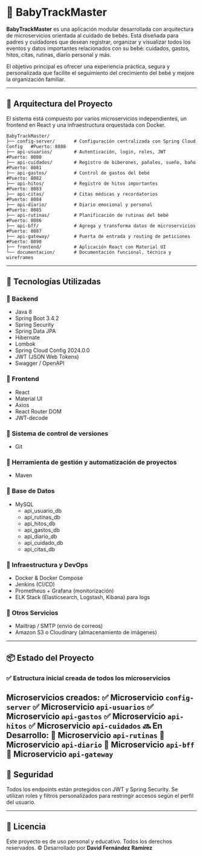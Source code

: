 # 👶 BabyTrackMaster

**BabyTrackMaster** es una aplicación modular desarrollada con arquitectura de microservicios orientada al cuidado de bebés. Está diseñada para padres y cuidadores que desean registrar, organizar y visualizar todos los eventos y datos importantes relacionados con su bebé: cuidados, gastos, hitos, citas, rutinas, diario personal y más.

El objetivo principal es ofrecer una experiencia práctica, segura y personalizada que facilite el seguimiento del crecimiento del bebé y mejore la organización familiar.

---

## 🧱 Arquitectura del Proyecto

El sistema está compuesto por varios microservicios independientes, un frontend en React y una infraestructura orquestada con Docker.

```
BabyTrackMaster/
├── config-server/       # Configuración centralizada con Spring Cloud Config	#Puerto: 8888
├── api-usuarios/        # Autenticación, login, roles, JWT						#Puerto: 8080
├── api-cuidados/        # Registro de biberones, pañales, sueño, baño			#Puerto: 8081
├── api-gastos/          # Control de gastos del bebé							#Puerto: 8082
├── api-hitos/           # Registro de hitos importantes						#Puerto: 8083
├── api-citas/           # Citas médicas y recordatorios						#Puerto: 8084
├── api-diario/          # Diario emocional y personal							#Puerto: 8085
├── api-rutinas/         # Planificación de rutinas del bebé					#Puerto: 8086
├── api-bff/         	 # Agrega y transforma datos de microservicios			#Puerto: 8087
├── api-gateway/         # Puerta de entrada y routing de peticiones			#Puerto: 8090
├── frontend/            # Aplicación React con Material UI						
└── documentacion/       # Documentación funcional, técnica y wireframes		
```

---

## 🧰 Tecnologías Utilizadas

### 🔹 Backend
- Java 8
- Spring Boot 3.4.2
- Spring Security
- Spring Data JPA
- Hibernate
- Lombok
- Spring Cloud Config 2024.0.0
- JWT (JSON Web Tokens)
- Swagger / OpenAPI

### 🔹 Frontend
- React
- Material UI
- Axios
- React Router DOM
- JWT-decode

### 🔹 Sistema de control de versiones
- Git

### 🔹 Herramienta de gestión y automatización de proyectos
- Maven

### 🔹 Base de Datos
- MySQL
	- api_usuario_db
	- api_rutinas_db
	- api_hitos_db
	- api_gastos_db
	- api_diario_db
	- api_cuidado_db
	- api_citas_db

### 🔹 Infraestructura y DevOps
- Docker & Docker Compose
- Jenkins (CI/CD)
- Prometheus + Grafana (monitorización)
- ELK Stack (Elasticsearch, Logstash, Kibana) para logs

### 🔹 Otros Servicios
- Mailtrap / SMTP (envío de correos)
- Amazon S3 o Cloudinary (almacenamiento de imágenes)

---

## 📦 Estado del Proyecto

### ✅ Estructura inicial creada de todos los microservicios
Microservicios creados:
	✅ Microservicio `config-server`
	✅ Microservicio `api-usuarios`
	✅ Microservicio `api-gastos`
	✅ Microservicio `api-hitos`
	✅ Microservicio `api-cuidados`
🔜 En Desarrollo:
	🧱 Microservicio `api-rutinas`
 	🧱 Microservicio `api-diario`
  	🧱 Microservicio `api-bff`
    🧱 Microservicio `api-gateway`
---

## 🔐 Seguridad

Todos los endpoints están protegidos con JWT y Spring Security. Se utilizan roles y filtros personalizados para restringir accesos según el perfil del usuario.

---

## 📝 Licencia

Este proyecto es de uso personal y educativo. Todos los derechos reservados.
©️ Desarrollado por **David Fernández Ramírez**
